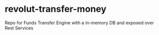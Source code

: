 # revolut-transfer-money
Repo for Funds Transfer Engine with a in-memory DB and exposed over Rest Services
